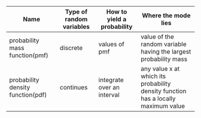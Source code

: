 |Name|Type of random variables|How to yield a probability|Where the mode lies|
|---|---|---|---|
|probability mass function(pmf)|discrete|values of pmf|value of the random variable having the largest probability mass|
|probability density function(pdf)|continues|integrate over an interval|any value x at which its probability density function has a locally maximum value|